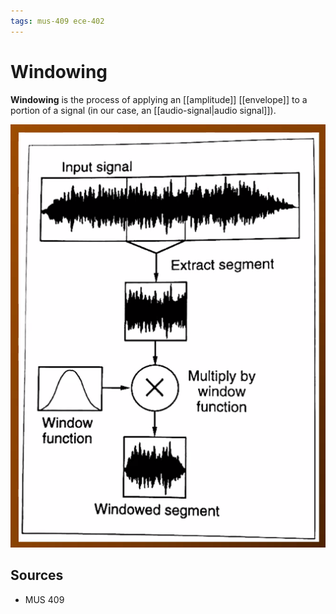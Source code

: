 ```yaml
---
tags: mus-409 ece-402
---
```


# Windowing

**Windowing** is the process of applying an [[amplitude]] [[envelope]] to a portion of a signal (in our case, an [[audio-signal|audio signal]]).

![Windowing](../assets/windowing.png)

## Sources

- MUS 409

